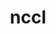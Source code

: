 ---
title: "nccl"
layout: cache
categories: [package, develop]
meta: {"versions": ["2.14.3-1", "2.16.2-1", "2.18.1-1", "2.18.3-1"], "compilers": ["gcc@=11.1.0", "gcc@=11.3.0", "gcc@=7.3.1"], "oss": ["amzn2", "ubuntu20.04", "ubuntu22.04"], "platforms": ["linux"], "targets": ["ivybridge", "ppc64le", "x86_64_v3"], "stacks": ["e4s", "e4s-power", "ml-linux-x86_64-cuda", "root"], "num_specs": 35, "num_specs_by_stack": {"root": 35, "e4s-power": 6, "e4s": 5, "ml-linux-x86_64-cuda": 10}}
spec_details: [{"hash": "nsrgrzqr6jkpi2tcjeyvx5cwlsv75r33", "compiler": "gcc@=7.3.1", "versions": ["2.14.3-1"], "os": "amzn2", "platform": "linux", "target": "ivybridge", "variants": ["build_system=makefile", "+cuda", "cuda_arch=80"], "stacks": ["root"], "size": "-", "tarball": "https://binaries.spack.io/develop/build_cache/linux-amzn2-ivybridge/gcc-7.3.1/nccl-2.14.3-1/linux-amzn2-ivybridge-gcc-7.3.1-nccl-2.14.3-1-nsrgrzqr6jkpi2tcjeyvx5cwlsv75r33.spack"}, {"hash": "5dc7vhvy6r7u7giawyybkmcd3jk7objv", "compiler": "gcc@=7.3.1", "versions": ["2.14.3-1"], "os": "amzn2", "platform": "linux", "target": "ivybridge", "variants": ["build_system=makefile", "+cuda", "cuda_arch=80"], "stacks": ["root"], "size": "-", "tarball": "https://binaries.spack.io/develop/build_cache/linux-amzn2-ivybridge/gcc-7.3.1/nccl-2.14.3-1/linux-amzn2-ivybridge-gcc-7.3.1-nccl-2.14.3-1-5dc7vhvy6r7u7giawyybkmcd3jk7objv.spack"}, {"hash": "jwoscjossszfulyk7hd42j6mh7kg64fl", "compiler": "gcc@=7.3.1", "versions": ["2.14.3-1"], "os": "amzn2", "platform": "linux", "target": "ivybridge", "variants": ["build_system=makefile", "+cuda", "cuda_arch=80"], "stacks": ["root"], "size": "-", "tarball": "https://binaries.spack.io/develop/build_cache/linux-amzn2-ivybridge/gcc-7.3.1/nccl-2.14.3-1/linux-amzn2-ivybridge-gcc-7.3.1-nccl-2.14.3-1-jwoscjossszfulyk7hd42j6mh7kg64fl.spack"}, {"hash": "acxhu7jhzanbhjan6cfj77xt3dcjx22u", "compiler": "gcc@=7.3.1", "versions": ["2.14.3-1"], "os": "amzn2", "platform": "linux", "target": "ivybridge", "variants": ["build_system=makefile", "+cuda", "cuda_arch=80"], "stacks": ["root"], "size": "-", "tarball": "https://binaries.spack.io/develop/build_cache/linux-amzn2-ivybridge/gcc-7.3.1/nccl-2.14.3-1/linux-amzn2-ivybridge-gcc-7.3.1-nccl-2.14.3-1-acxhu7jhzanbhjan6cfj77xt3dcjx22u.spack"}, {"hash": "hw5kroi5tl2ags64zhqogh53zab32n7k", "compiler": "gcc@=7.3.1", "versions": ["2.14.3-1"], "os": "amzn2", "platform": "linux", "target": "ivybridge", "variants": ["build_system=makefile", "+cuda", "cuda_arch=80"], "stacks": ["root"], "size": "-", "tarball": "https://binaries.spack.io/develop/build_cache/linux-amzn2-ivybridge/gcc-7.3.1/nccl-2.14.3-1/linux-amzn2-ivybridge-gcc-7.3.1-nccl-2.14.3-1-hw5kroi5tl2ags64zhqogh53zab32n7k.spack"}, {"hash": "aoobbnabj7fbnjkhit62uqhtt4nin26p", "compiler": "gcc@=7.3.1", "versions": ["2.14.3-1"], "os": "amzn2", "platform": "linux", "target": "x86_64_v3", "variants": ["build_system=makefile", "+cuda", "cuda_arch=80"], "stacks": ["root"], "size": "-", "tarball": "https://binaries.spack.io/develop/build_cache/linux-amzn2-x86_64_v3/gcc-7.3.1/nccl-2.14.3-1/linux-amzn2-x86_64_v3-gcc-7.3.1-nccl-2.14.3-1-aoobbnabj7fbnjkhit62uqhtt4nin26p.spack"}, {"hash": "tv52xshumqidsrq4yu6hd4qkdslkjqdq", "compiler": "gcc@=7.3.1", "versions": ["2.14.3-1"], "os": "amzn2", "platform": "linux", "target": "x86_64_v3", "variants": ["build_system=makefile", "+cuda", "cuda_arch=80"], "stacks": ["root"], "size": "-", "tarball": "https://binaries.spack.io/develop/build_cache/linux-amzn2-x86_64_v3/gcc-7.3.1/nccl-2.14.3-1/linux-amzn2-x86_64_v3-gcc-7.3.1-nccl-2.14.3-1-tv52xshumqidsrq4yu6hd4qkdslkjqdq.spack"}, {"hash": "pzxco25xyrlqd6bzmvzlmkysmii6jber", "compiler": "gcc@=7.3.1", "versions": ["2.14.3-1"], "os": "amzn2", "platform": "linux", "target": "x86_64_v3", "variants": ["build_system=makefile", "+cuda", "cuda_arch=80"], "stacks": ["root"], "size": "-", "tarball": "https://binaries.spack.io/develop/build_cache/linux-amzn2-x86_64_v3/gcc-7.3.1/nccl-2.14.3-1/linux-amzn2-x86_64_v3-gcc-7.3.1-nccl-2.14.3-1-pzxco25xyrlqd6bzmvzlmkysmii6jber.spack"}, {"hash": "wunafany4yohraydicifp6unljlyxahr", "compiler": "gcc@=7.3.1", "versions": ["2.14.3-1"], "os": "amzn2", "platform": "linux", "target": "x86_64_v3", "variants": ["build_system=makefile", "+cuda", "cuda_arch=80"], "stacks": ["root"], "size": "-", "tarball": "https://binaries.spack.io/develop/build_cache/linux-amzn2-x86_64_v3/gcc-7.3.1/nccl-2.14.3-1/linux-amzn2-x86_64_v3-gcc-7.3.1-nccl-2.14.3-1-wunafany4yohraydicifp6unljlyxahr.spack"}, {"hash": "6ucpxabnvyn2yerihmnruvhrfyywmpjj", "compiler": "gcc@=7.3.1", "versions": ["2.14.3-1"], "os": "amzn2", "platform": "linux", "target": "x86_64_v3", "variants": ["build_system=makefile", "+cuda", "cuda_arch=80"], "stacks": ["root"], "size": "-", "tarball": "https://binaries.spack.io/develop/build_cache/linux-amzn2-x86_64_v3/gcc-7.3.1/nccl-2.14.3-1/linux-amzn2-x86_64_v3-gcc-7.3.1-nccl-2.14.3-1-6ucpxabnvyn2yerihmnruvhrfyywmpjj.spack"}, {"hash": "cyv56kry7ekkxi4hl3gwutrgkbgw7snu", "compiler": "gcc@=7.3.1", "versions": ["2.14.3-1"], "os": "amzn2", "platform": "linux", "target": "x86_64_v3", "variants": ["build_system=makefile", "+cuda", "cuda_arch=80"], "stacks": ["root"], "size": "-", "tarball": "https://binaries.spack.io/develop/build_cache/linux-amzn2-x86_64_v3/gcc-7.3.1/nccl-2.14.3-1/linux-amzn2-x86_64_v3-gcc-7.3.1-nccl-2.14.3-1-cyv56kry7ekkxi4hl3gwutrgkbgw7snu.spack"}, {"hash": "knsiyxjfky2fmy57mi2fpmjt3oqntghq", "compiler": "gcc@=7.3.1", "versions": ["2.14.3-1"], "os": "amzn2", "platform": "linux", "target": "x86_64_v3", "variants": ["+cuda", "cuda_arch=80"], "stacks": ["root"], "size": "-", "tarball": "https://binaries.spack.io/develop/build_cache/linux-amzn2-x86_64_v3/gcc-7.3.1/nccl-2.14.3-1/linux-amzn2-x86_64_v3-gcc-7.3.1-nccl-2.14.3-1-knsiyxjfky2fmy57mi2fpmjt3oqntghq.spack"}, {"hash": "5jhpqah6nivznm3oiup3k54w2ucwo7yz", "compiler": "gcc@=7.3.1", "versions": ["2.14.3-1"], "os": "amzn2", "platform": "linux", "target": "x86_64_v3", "variants": ["build_system=makefile", "+cuda", "cuda_arch=80"], "stacks": ["root"], "size": "-", "tarball": "https://binaries.spack.io/develop/build_cache/linux-amzn2-x86_64_v3/gcc-7.3.1/nccl-2.14.3-1/linux-amzn2-x86_64_v3-gcc-7.3.1-nccl-2.14.3-1-5jhpqah6nivznm3oiup3k54w2ucwo7yz.spack"}, {"hash": "yci4cogmcoghvzrgnvxxmug6bncranez", "compiler": "gcc@=7.3.1", "versions": ["2.14.3-1"], "os": "amzn2", "platform": "linux", "target": "x86_64_v3", "variants": ["+cuda", "cuda_arch=80"], "stacks": ["root"], "size": "-", "tarball": "https://binaries.spack.io/develop/build_cache/linux-amzn2-x86_64_v3/gcc-7.3.1/nccl-2.14.3-1/linux-amzn2-x86_64_v3-gcc-7.3.1-nccl-2.14.3-1-yci4cogmcoghvzrgnvxxmug6bncranez.spack"}, {"hash": "2pm2bu6csnjx6ndmuoehjdb6rza4m4cy", "compiler": "gcc@=11.1.0", "versions": ["2.16.2-1"], "os": "ubuntu20.04", "platform": "linux", "target": "ppc64le", "variants": ["build_system=makefile", "+cuda", "cuda_arch=70"], "stacks": ["e4s-power", "root"], "size": "-", "tarball": "https://binaries.spack.io/develop/build_cache/linux-ubuntu20.04-ppc64le/gcc-11.1.0/nccl-2.16.2-1/linux-ubuntu20.04-ppc64le-gcc-11.1.0-nccl-2.16.2-1-2pm2bu6csnjx6ndmuoehjdb6rza4m4cy.spack"}, {"hash": "jz75ja73h53u53qge4cxheztnzgbf2mh", "compiler": "gcc@=11.1.0", "versions": ["2.18.3-1"], "os": "ubuntu20.04", "platform": "linux", "target": "ppc64le", "variants": ["build_system=makefile", "+cuda", "cuda_arch=70"], "stacks": ["e4s-power", "root"], "size": "-", "tarball": "https://binaries.spack.io/develop/build_cache/linux-ubuntu20.04-ppc64le/gcc-11.1.0/nccl-2.18.3-1/linux-ubuntu20.04-ppc64le-gcc-11.1.0-nccl-2.18.3-1-jz75ja73h53u53qge4cxheztnzgbf2mh.spack"}, {"hash": "ylwh4mjpxlyf7vwb5ae6nprs3ltaosoc", "compiler": "gcc@=11.1.0", "versions": ["2.18.3-1"], "os": "ubuntu20.04", "platform": "linux", "target": "ppc64le", "variants": ["build_system=makefile", "+cuda", "cuda_arch=70"], "stacks": ["e4s-power", "root"], "size": "-", "tarball": "https://binaries.spack.io/develop/build_cache/linux-ubuntu20.04-ppc64le/gcc-11.1.0/nccl-2.18.3-1/linux-ubuntu20.04-ppc64le-gcc-11.1.0-nccl-2.18.3-1-ylwh4mjpxlyf7vwb5ae6nprs3ltaosoc.spack"}, {"hash": "rogvcpjfaxvc2o2oyvaov3ph4slmxlgj", "compiler": "gcc@=11.1.0", "versions": ["2.18.3-1"], "os": "ubuntu20.04", "platform": "linux", "target": "ppc64le", "variants": ["build_system=makefile", "+cuda", "cuda_arch=70"], "stacks": ["e4s-power", "root"], "size": "-", "tarball": "https://binaries.spack.io/develop/build_cache/linux-ubuntu20.04-ppc64le/gcc-11.1.0/nccl-2.18.3-1/linux-ubuntu20.04-ppc64le-gcc-11.1.0-nccl-2.18.3-1-rogvcpjfaxvc2o2oyvaov3ph4slmxlgj.spack"}, {"hash": "kzbm7vqhcowppecexyjd4lxsrl7imyux", "compiler": "gcc@=11.1.0", "versions": ["2.18.1-1"], "os": "ubuntu20.04", "platform": "linux", "target": "ppc64le", "variants": ["build_system=makefile", "+cuda", "cuda_arch=70"], "stacks": ["e4s-power", "root"], "size": "-", "tarball": "https://binaries.spack.io/develop/build_cache/linux-ubuntu20.04-ppc64le/gcc-11.1.0/nccl-2.18.1-1/linux-ubuntu20.04-ppc64le-gcc-11.1.0-nccl-2.18.1-1-kzbm7vqhcowppecexyjd4lxsrl7imyux.spack"}, {"hash": "ez7wxa65xkkvby3b4probaor7eetgj45", "compiler": "gcc@=11.1.0", "versions": ["2.16.2-1"], "os": "ubuntu20.04", "platform": "linux", "target": "ppc64le", "variants": ["build_system=makefile", "+cuda", "cuda_arch=70"], "stacks": ["e4s-power", "root"], "size": "-", "tarball": "https://binaries.spack.io/develop/build_cache/linux-ubuntu20.04-ppc64le/gcc-11.1.0/nccl-2.16.2-1/linux-ubuntu20.04-ppc64le-gcc-11.1.0-nccl-2.16.2-1-ez7wxa65xkkvby3b4probaor7eetgj45.spack"}, {"hash": "6hwpwvgeyltpszcpdnoewuajantkds5v", "compiler": "gcc@=11.1.0", "versions": ["2.16.2-1"], "os": "ubuntu20.04", "platform": "linux", "target": "x86_64_v3", "variants": ["build_system=makefile", "+cuda", "cuda_arch=80"], "stacks": ["root", "e4s"], "size": "-", "tarball": "https://binaries.spack.io/develop/build_cache/linux-ubuntu20.04-x86_64_v3/gcc-11.1.0/nccl-2.16.2-1/linux-ubuntu20.04-x86_64_v3-gcc-11.1.0-nccl-2.16.2-1-6hwpwvgeyltpszcpdnoewuajantkds5v.spack"}, {"hash": "qskf7rbn5gxjaedhtb2rcj6qae75nknn", "compiler": "gcc@=11.1.0", "versions": ["2.18.3-1"], "os": "ubuntu20.04", "platform": "linux", "target": "x86_64_v3", "variants": ["build_system=makefile", "+cuda", "cuda_arch=80"], "stacks": ["root", "e4s"], "size": "-", "tarball": "https://binaries.spack.io/develop/build_cache/linux-ubuntu20.04-x86_64_v3/gcc-11.1.0/nccl-2.18.3-1/linux-ubuntu20.04-x86_64_v3-gcc-11.1.0-nccl-2.18.3-1-qskf7rbn5gxjaedhtb2rcj6qae75nknn.spack"}, {"hash": "x3adaafuri74bxdbbiud2il4ehalk5wt", "compiler": "gcc@=11.1.0", "versions": ["2.18.3-1"], "os": "ubuntu20.04", "platform": "linux", "target": "x86_64_v3", "variants": ["build_system=makefile", "+cuda", "cuda_arch=80"], "stacks": ["root", "e4s"], "size": "-", "tarball": "https://binaries.spack.io/develop/build_cache/linux-ubuntu20.04-x86_64_v3/gcc-11.1.0/nccl-2.18.3-1/linux-ubuntu20.04-x86_64_v3-gcc-11.1.0-nccl-2.18.3-1-x3adaafuri74bxdbbiud2il4ehalk5wt.spack"}, {"hash": "vetqa3r6xwluoafu2lftfatzkaewyes4", "compiler": "gcc@=11.1.0", "versions": ["2.18.1-1"], "os": "ubuntu20.04", "platform": "linux", "target": "x86_64_v3", "variants": ["build_system=makefile", "+cuda", "cuda_arch=80"], "stacks": ["root", "e4s"], "size": "-", "tarball": "https://binaries.spack.io/develop/build_cache/linux-ubuntu20.04-x86_64_v3/gcc-11.1.0/nccl-2.18.1-1/linux-ubuntu20.04-x86_64_v3-gcc-11.1.0-nccl-2.18.1-1-vetqa3r6xwluoafu2lftfatzkaewyes4.spack"}, {"hash": "hlzfcrafuwzqq5phy4chhiqc7id7bykv", "compiler": "gcc@=11.1.0", "versions": ["2.16.2-1"], "os": "ubuntu20.04", "platform": "linux", "target": "x86_64_v3", "variants": ["build_system=makefile", "+cuda", "cuda_arch=80"], "stacks": ["root", "e4s"], "size": "-", "tarball": "https://binaries.spack.io/develop/build_cache/linux-ubuntu20.04-x86_64_v3/gcc-11.1.0/nccl-2.16.2-1/linux-ubuntu20.04-x86_64_v3-gcc-11.1.0-nccl-2.16.2-1-hlzfcrafuwzqq5phy4chhiqc7id7bykv.spack"}, {"hash": "f2xltqgc33woua4j53gv33vbo4df2sll", "compiler": "gcc@=11.3.0", "versions": ["2.16.2-1"], "os": "ubuntu22.04", "platform": "linux", "target": "x86_64_v3", "variants": ["build_system=makefile", "+cuda", "cuda_arch=80"], "stacks": ["root", "ml-linux-x86_64-cuda"], "size": "-", "tarball": "https://binaries.spack.io/develop/build_cache/linux-ubuntu22.04-x86_64_v3/gcc-11.3.0/nccl-2.16.2-1/linux-ubuntu22.04-x86_64_v3-gcc-11.3.0-nccl-2.16.2-1-f2xltqgc33woua4j53gv33vbo4df2sll.spack"}, {"hash": "o7v3cyz3rofpae6crmdfzltzbjyczwu5", "compiler": "gcc@=11.3.0", "versions": ["2.18.1-1"], "os": "ubuntu22.04", "platform": "linux", "target": "x86_64_v3", "variants": ["build_system=makefile", "+cuda", "cuda_arch=80"], "stacks": ["root", "ml-linux-x86_64-cuda"], "size": "-", "tarball": "https://binaries.spack.io/develop/build_cache/linux-ubuntu22.04-x86_64_v3/gcc-11.3.0/nccl-2.18.1-1/linux-ubuntu22.04-x86_64_v3-gcc-11.3.0-nccl-2.18.1-1-o7v3cyz3rofpae6crmdfzltzbjyczwu5.spack"}, {"hash": "hcpels66ufizz3ruzcbx5wkbmyxtw7og", "compiler": "gcc@=11.3.0", "versions": ["2.18.3-1"], "os": "ubuntu22.04", "platform": "linux", "target": "x86_64_v3", "variants": ["build_system=makefile", "+cuda", "cuda_arch=80"], "stacks": ["root", "ml-linux-x86_64-cuda"], "size": "-", "tarball": "https://binaries.spack.io/develop/build_cache/linux-ubuntu22.04-x86_64_v3/gcc-11.3.0/nccl-2.18.3-1/linux-ubuntu22.04-x86_64_v3-gcc-11.3.0-nccl-2.18.3-1-hcpels66ufizz3ruzcbx5wkbmyxtw7og.spack"}, {"hash": "q6k4wgqitktur534mixlzloevp3lrjdt", "compiler": "gcc@=11.3.0", "versions": ["2.18.3-1"], "os": "ubuntu22.04", "platform": "linux", "target": "x86_64_v3", "variants": ["build_system=makefile", "+cuda", "cuda_arch=80"], "stacks": ["root", "ml-linux-x86_64-cuda"], "size": "-", "tarball": "https://binaries.spack.io/develop/build_cache/linux-ubuntu22.04-x86_64_v3/gcc-11.3.0/nccl-2.18.3-1/linux-ubuntu22.04-x86_64_v3-gcc-11.3.0-nccl-2.18.3-1-q6k4wgqitktur534mixlzloevp3lrjdt.spack"}, {"hash": "3twitwzelgjusrjigmocsyd7cqyjbisp", "compiler": "gcc@=11.3.0", "versions": ["2.18.3-1"], "os": "ubuntu22.04", "platform": "linux", "target": "x86_64_v3", "variants": ["build_system=makefile", "+cuda", "cuda_arch=80"], "stacks": ["root", "ml-linux-x86_64-cuda"], "size": "-", "tarball": "https://binaries.spack.io/develop/build_cache/linux-ubuntu22.04-x86_64_v3/gcc-11.3.0/nccl-2.18.3-1/linux-ubuntu22.04-x86_64_v3-gcc-11.3.0-nccl-2.18.3-1-3twitwzelgjusrjigmocsyd7cqyjbisp.spack"}, {"hash": "b4pf4s2jhclz7t7zges5n6rqxf3cn2eq", "compiler": "gcc@=11.3.0", "versions": ["2.16.2-1"], "os": "ubuntu22.04", "platform": "linux", "target": "x86_64_v3", "variants": ["build_system=makefile", "+cuda", "cuda_arch=80"], "stacks": ["root", "ml-linux-x86_64-cuda"], "size": "-", "tarball": "https://binaries.spack.io/develop/build_cache/linux-ubuntu22.04-x86_64_v3/gcc-11.3.0/nccl-2.16.2-1/linux-ubuntu22.04-x86_64_v3-gcc-11.3.0-nccl-2.16.2-1-b4pf4s2jhclz7t7zges5n6rqxf3cn2eq.spack"}, {"hash": "qbctgg2gb3pbht26n2pmgaasvcyawtd3", "compiler": "gcc@=11.3.0", "versions": ["2.18.3-1"], "os": "ubuntu22.04", "platform": "linux", "target": "x86_64_v3", "variants": ["build_system=makefile", "+cuda", "cuda_arch=80"], "stacks": ["root", "ml-linux-x86_64-cuda"], "size": "-", "tarball": "https://binaries.spack.io/develop/build_cache/linux-ubuntu22.04-x86_64_v3/gcc-11.3.0/nccl-2.18.3-1/linux-ubuntu22.04-x86_64_v3-gcc-11.3.0-nccl-2.18.3-1-qbctgg2gb3pbht26n2pmgaasvcyawtd3.spack"}, {"hash": "tqx7v4hegea5ge2t7bfcda4cqho5b6rb", "compiler": "gcc@=11.3.0", "versions": ["2.16.2-1"], "os": "ubuntu22.04", "platform": "linux", "target": "x86_64_v3", "variants": ["build_system=makefile", "+cuda", "cuda_arch=80"], "stacks": ["root", "ml-linux-x86_64-cuda"], "size": "-", "tarball": "https://binaries.spack.io/develop/build_cache/linux-ubuntu22.04-x86_64_v3/gcc-11.3.0/nccl-2.16.2-1/linux-ubuntu22.04-x86_64_v3-gcc-11.3.0-nccl-2.16.2-1-tqx7v4hegea5ge2t7bfcda4cqho5b6rb.spack"}, {"hash": "b4yvunyg62ay5hgh3qns4yrjlcjxjl5b", "compiler": "gcc@=11.3.0", "versions": ["2.16.2-1"], "os": "ubuntu22.04", "platform": "linux", "target": "x86_64_v3", "variants": ["build_system=makefile", "+cuda", "cuda_arch=80"], "stacks": ["root", "ml-linux-x86_64-cuda"], "size": "-", "tarball": "https://binaries.spack.io/develop/build_cache/linux-ubuntu22.04-x86_64_v3/gcc-11.3.0/nccl-2.16.2-1/linux-ubuntu22.04-x86_64_v3-gcc-11.3.0-nccl-2.16.2-1-b4yvunyg62ay5hgh3qns4yrjlcjxjl5b.spack"}, {"hash": "ks5wrgt4pbc6csh6ryrdk7yiohiwlu2g", "compiler": "gcc@=11.3.0", "versions": ["2.16.2-1"], "os": "ubuntu22.04", "platform": "linux", "target": "x86_64_v3", "variants": ["build_system=makefile", "+cuda", "cuda_arch=80"], "stacks": ["root", "ml-linux-x86_64-cuda"], "size": "-", "tarball": "https://binaries.spack.io/develop/build_cache/linux-ubuntu22.04-x86_64_v3/gcc-11.3.0/nccl-2.16.2-1/linux-ubuntu22.04-x86_64_v3-gcc-11.3.0-nccl-2.16.2-1-ks5wrgt4pbc6csh6ryrdk7yiohiwlu2g.spack"}]
---